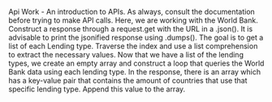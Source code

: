 Api Work - An introduction to APIs. As always, consult the documentation before trying to make API calls. Here, we are working with the World Bank. Construct a response through a request.get with the URL in a .json(). It is advisable to print the jsonified response using .dumps(). The goal is to get a list of each Lending type. Traverse the index and use a list comprehension to extract the necessary values. Now that we have a list of the lending types, we create an empty array and construct a loop that queries the World Bank data using each lending type. In the response, there is an array which has a key-value pair that contains the amount of countries that use that specific lending type. Append this value to the array.

